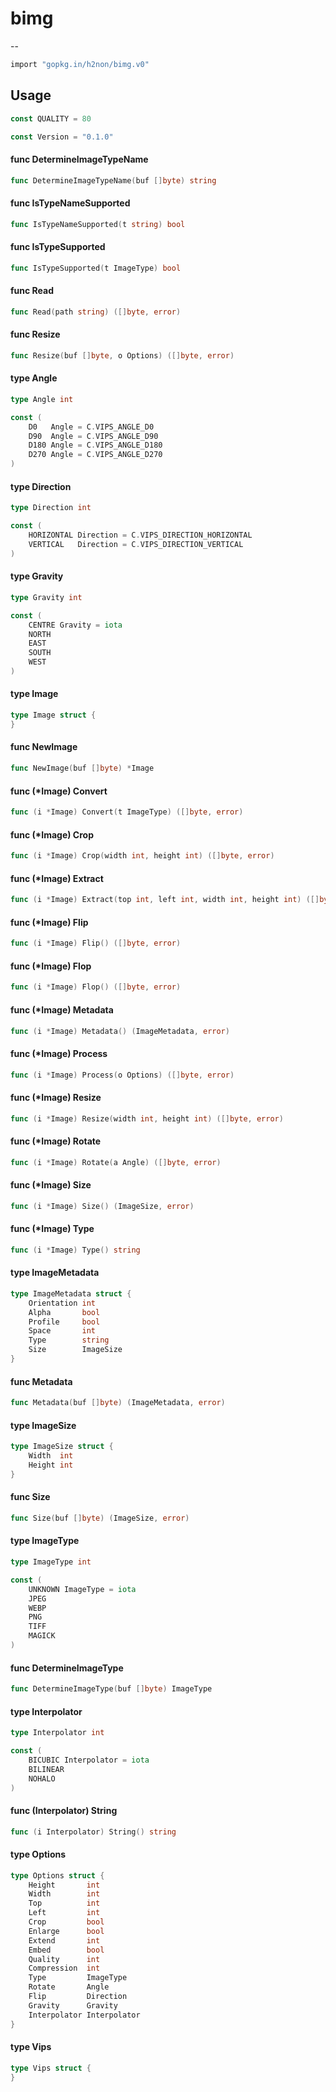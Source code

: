 # bimg
--

```bash
import "gopkg.in/h2non/bimg.v0"
```

## Usage

```go
const QUALITY = 80
```

```go
const Version = "0.1.0"
```

#### func  DetermineImageTypeName

```go
func DetermineImageTypeName(buf []byte) string
```

#### func  IsTypeNameSupported

```go
func IsTypeNameSupported(t string) bool
```

#### func  IsTypeSupported

```go
func IsTypeSupported(t ImageType) bool
```

#### func  Read

```go
func Read(path string) ([]byte, error)
```

#### func  Resize

```go
func Resize(buf []byte, o Options) ([]byte, error)
```

#### type Angle

```go
type Angle int
```


```go
const (
	D0   Angle = C.VIPS_ANGLE_D0
	D90  Angle = C.VIPS_ANGLE_D90
	D180 Angle = C.VIPS_ANGLE_D180
	D270 Angle = C.VIPS_ANGLE_D270
)
```

#### type Direction

```go
type Direction int
```


```go
const (
	HORIZONTAL Direction = C.VIPS_DIRECTION_HORIZONTAL
	VERTICAL   Direction = C.VIPS_DIRECTION_VERTICAL
)
```

#### type Gravity

```go
type Gravity int
```


```go
const (
	CENTRE Gravity = iota
	NORTH
	EAST
	SOUTH
	WEST
)
```

#### type Image

```go
type Image struct {
}
```


#### func  NewImage

```go
func NewImage(buf []byte) *Image
```

#### func (*Image) Convert

```go
func (i *Image) Convert(t ImageType) ([]byte, error)
```

#### func (*Image) Crop

```go
func (i *Image) Crop(width int, height int) ([]byte, error)
```

#### func (*Image) Extract

```go
func (i *Image) Extract(top int, left int, width int, height int) ([]byte, error)
```

#### func (*Image) Flip

```go
func (i *Image) Flip() ([]byte, error)
```

#### func (*Image) Flop

```go
func (i *Image) Flop() ([]byte, error)
```

#### func (*Image) Metadata

```go
func (i *Image) Metadata() (ImageMetadata, error)
```

#### func (*Image) Process

```go
func (i *Image) Process(o Options) ([]byte, error)
```

#### func (*Image) Resize

```go
func (i *Image) Resize(width int, height int) ([]byte, error)
```

#### func (*Image) Rotate

```go
func (i *Image) Rotate(a Angle) ([]byte, error)
```

#### func (*Image) Size

```go
func (i *Image) Size() (ImageSize, error)
```

#### func (*Image) Type

```go
func (i *Image) Type() string
```

#### type ImageMetadata

```go
type ImageMetadata struct {
	Orientation int
	Alpha       bool
	Profile     bool
	Space       int
	Type        string
	Size        ImageSize
}
```


#### func  Metadata

```go
func Metadata(buf []byte) (ImageMetadata, error)
```

#### type ImageSize

```go
type ImageSize struct {
	Width  int
	Height int
}
```


#### func  Size

```go
func Size(buf []byte) (ImageSize, error)
```

#### type ImageType

```go
type ImageType int
```


```go
const (
	UNKNOWN ImageType = iota
	JPEG
	WEBP
	PNG
	TIFF
	MAGICK
)
```

#### func DetermineImageType

```go
func DetermineImageType(buf []byte) ImageType
```

#### type Interpolator

```go
type Interpolator int
```


```go
const (
	BICUBIC Interpolator = iota
	BILINEAR
	NOHALO
)
```

#### func (Interpolator) String

```go
func (i Interpolator) String() string
```

#### type Options

```go
type Options struct {
	Height       int
	Width        int
	Top          int
	Left         int
	Crop         bool
	Enlarge      bool
	Extend       int
	Embed        bool
	Quality      int
	Compression  int
	Type         ImageType
	Rotate       Angle
	Flip         Direction
	Gravity      Gravity
	Interpolator Interpolator
}
```


#### type Vips

```go
type Vips struct {
}
```
